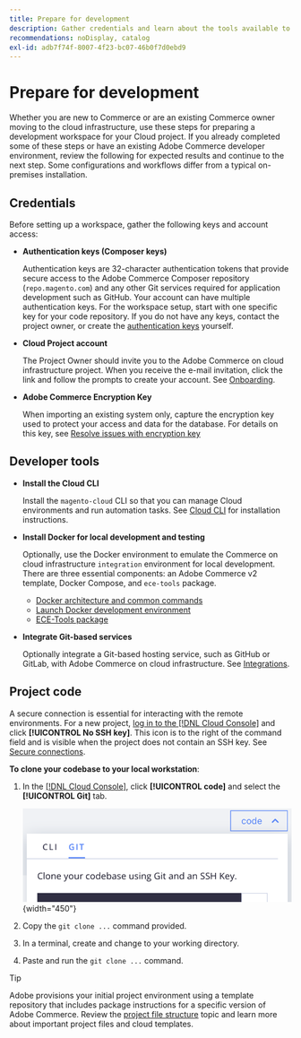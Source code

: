 ```yaml
---
title: Prepare for development
description: Gather credentials and learn about the tools available to set up a development workspace for use with your Commerce on cloud infrastructure project.
recommendations: noDisplay, catalog
exl-id: adb7f74f-8007-4f23-bc07-46b0f7d0ebd9
---
```

# Prepare for development

Whether you are new to Commerce or are an existing Commerce owner moving to the cloud infrastructure, use these steps for preparing a development workspace for your Cloud project. If you already completed some of these steps or have an existing Adobe Commerce developer environment, review the following for expected results and continue to the next step. Some configurations and workflows differ from a typical on-premises installation.

## Credentials

Before setting up a workspace, gather the following keys and account access:

- **Authentication keys (Composer keys)**

  Authentication keys are 32-character authentication tokens that provide secure access to the Adobe Commerce Composer repository (`repo.magento.com`) and any other Git services required for application development such as GitHub. Your account can have multiple authentication keys. For the workspace setup, start with one specific key for your code repository. If you do not have any keys, contact the project owner, or create the [authentication keys](../cloud-guide/development/authentication-keys.md) yourself.

- **Cloud Project account**

  The Project Owner should invite you to the Adobe Commerce on cloud infrastructure project. When you receive the e-mail invitation, click the link and follow the prompts to create your account. See [Onboarding](onboarding.md).

- **Adobe Commerce Encryption Key**

  When importing an existing system only, capture the encryption key used to protect your access and data for the database. For details on this key, see [Resolve issues with encryption key](https://experienceleague.adobe.com/docs/commerce-knowledge-base/kb/troubleshooting/miscellaneous/resolve-issues-with-encryption-key.html)

## Developer tools

- **Install the Cloud CLI**

  Install the `magento-cloud` CLI so that you can manage Cloud environments and run automation tasks. See [Cloud CLI](../cloud-guide/dev-tools/cloud-cli-overview.md) for installation instructions.

- **Install Docker for local development and testing**

  Optionally, use the Docker environment to emulate the Commerce on cloud infrastructure `integration` environment for local development. There are three essential components: an Adobe Commerce v2 template, Docker Compose, and `ece-tools` package.

  - [Docker architecture and common commands](../cloud-guide/dev-tools/cloud-docker.md)
  - [Launch Docker development environment](https://developer.adobe.com/commerce/cloud-tools/docker/setup/)
  - [ECE-Tools package](../cloud-guide/dev-tools/package-overview.md)

- **Integrate Git-based services**

  Optionally integrate a Git-based hosting service, such as GitHub or GitLab, with Adobe Commerce on cloud infrastructure. See [Integrations](../cloud-guide/integrations/overview.md).

## Project code

A secure connection is essential for interacting with the remote environments. For a new project, [log in to the [!DNL Cloud Console]](https://console.adobecommerce.com) and click **[!UICONTROL No SSH key]**. This icon is to the right of the command field and is visible when the project does not contain an SSH key. See [Secure connections](../cloud-guide/development/secure-connections.md#add-an-ssh-public-key-to-your-account).

**To clone your codebase to your local workstation**:

1. In the [[!DNL Cloud Console]](https://console.adobecommerce.com), click **[!UICONTROL code]** and select the **[!UICONTROL Git]** tab.

   ![Clone your code](../assets/ui-git-code.png){width="450"}

1. Copy the `git clone ...` command provided.

1. In a terminal, create and change to your working directory.

1. Paste and run the `git clone ...` command.

>[!TIP]
>
>Adobe provisions your initial project environment using a template repository that includes package instructions for a specific version of Adobe Commerce. Review the [project file structure](../cloud-guide/project/file-structure.md) topic and learn more about important project files and cloud templates.
